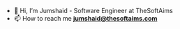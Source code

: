 - 👋 Hi, I’m Jumshaid - Software Engineer at TheSoftAims
- 📫 How to reach me **jumshaid@thesoftaims.com**
<!---
jumshaidkhan/jumshaidkhan is a ✨ special ✨ repository because its `README.md` (this file) appears on your GitHub profile.
You can click the Preview link to take a look at your changes.
--->
